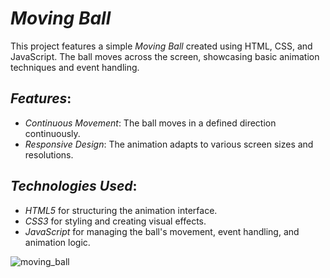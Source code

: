# *Moving Ball*

This project features a simple *Moving Ball* created using HTML, CSS, and JavaScript. The ball moves across the screen, showcasing basic animation techniques and event handling.

## *Features*:
- *Continuous Movement*: The ball moves in a defined direction continuously.
- *Responsive Design*: The animation adapts to various screen sizes and resolutions.

## *Technologies Used*:
- *HTML5* for structuring the animation interface.
- *CSS3* for styling and creating visual effects.
- *JavaScript* for managing the ball's movement, event handling, and animation logic.

![moving_ball](https://github.com/user-attachments/assets/55d99da8-a3b0-4e4f-8ee2-08d0c91da697)
